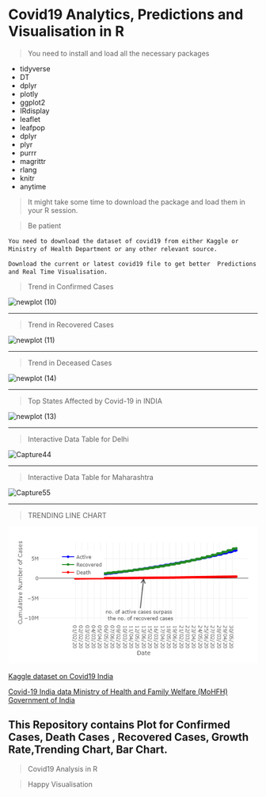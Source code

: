 # Covid19 Analytics, Predictions and Visualisation in R
>You need to install and load all the necessary packages

* tidyverse
* DT
* dplyr
* plotly
* ggplot2
* IRdisplay
* leaflet
* leafpop
* dplyr
* plyr
* purrr
* magrittr
* rlang
* knitr
* anytime

> It might take some time to download the package and load them in your R session.

> Be patient

```
You need to download the dataset of covid19 from either Kaggle or Ministry of Health Department or any other relevant source.
```
```
Download the current or latest covid19 file to get better  Predictions and Real Time Visualisation.
```
> Trend in Confirmed Cases

![newplot (10)](https://user-images.githubusercontent.com/30586187/88217196-cec0b180-cc7b-11ea-865e-e0867d4d5ee3.png)

---

> Trend in Recovered Cases

![newplot (11)](https://user-images.githubusercontent.com/30586187/88217193-cd8f8480-cc7b-11ea-98ad-58b1b8f42ae4.png)

---

> Trend in Deceased Cases

![newplot (14)](https://user-images.githubusercontent.com/30586187/88218307-7c809000-cc7d-11ea-9f52-28babfacbfe6.png)

---

> Top States Affected by Covid-19 in INDIA

![newplot (13)](https://user-images.githubusercontent.com/30586187/88217181-ca949400-cc7b-11ea-960c-99a194c18952.png)

---

> Interactive Data Table for Delhi

![Capture44](https://user-images.githubusercontent.com/30586187/88217180-c9636700-cc7b-11ea-9662-492ca5c70203.PNG)

---

> Interactive Data Table for Maharashtra

![Capture55](https://user-images.githubusercontent.com/30586187/88217172-c5cfe000-cc7b-11ea-802f-28ea749ec5d1.PNG)

---

> TRENDING LINE CHART

![Trend Line Chart](https://github.com/amber5634/Covid19/blob/master/Trend%20Line.png)

[Kaggle dataset on Covid19 India](https://www.kaggle.com/sudalairajkumar/covid19-in-india)

[Covid-19 India data  Ministry of Health and Family Welfare (MoHFH) Government of India](https://www.mohfw.gov.in/ )

## This Repository contains Plot for Confirmed Cases, Death Cases , Recovered Cases, Growth Rate,Trending Chart, Bar Chart.

> Covid19 Analysis in R

> Happy Visualisation
